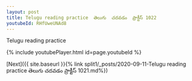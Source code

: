 ```yaml
---
layout: post
title: Telugu reading practice  తెలుగు  చదవడం  ప్రాక్టీస్ 1022
youtubeId: RHfUweUNAd8
---
```

 
 
Telugu reading practice
 
 
 
 
 


{% include youtubePlayer.html id=page.youtubeId %}
 
[Next]({{ site.baseurl }}{% link  split1/_posts/2020-09-11-Telugu reading practice  తెలుగు  చదవడం  ప్రాక్టీస్ 1021.md%})
 

